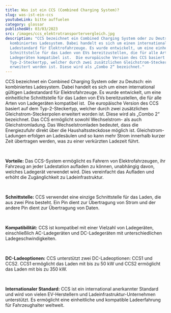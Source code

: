 ```yaml
---
title: Was ist ein CCS (Combined Charging System)?
slug: was-ist-ein-ccs
youtubeLink: bitte auffuelen
category: glossar
publishedAt: 03/03/2023
src: /images/ccs_elektrotransportervergleich.jpg
description: "CCS bezeichnet ein Combined Charging System oder zu Deutsch: ein
  kombiniertes Ladesystem. Dabei handelt es sich um einen international gültigen
  Ladestandard für Elektrofahrzeuge. Es wurde entwickelt, um eine einheitliche
  Schnittstelle für das Laden von EVs bereitzustellen, die für alle Arten von
  Ladegeräten kompatibel ist.  Die europäische Version des CCS basiert auf dem
  Typ-2-Steckertyp, welcher durch zwei zusätzlichen Gleichstrom-Steckerpolen
  erweitert worden ist. Diese wird als „Combo 2“ bezeichnet."
---
```

CCS bezeichnet ein Combined Charging System oder zu Deutsch: ein kombiniertes Ladesystem. Dabei handelt es sich um einen international gültigen Ladestandard für Elektrofahrzeuge. Es wurde entwickelt, um eine einheitliche Schnittstelle für das Laden von EVs bereitzustellen, die für alle Arten von Ladegeräten kompatibel ist.  Die europäische Version des CCS basiert auf dem Typ-2-Steckertyp, welcher durch zwei zusätzlichen Gleichstrom-Steckerpolen erweitert worden ist. Diese wird als „Combo 2“ bezeichnet. Das CCS ermöglicht sowohl Wechselstrom- als auch Gleichstromladung. Das Wechselstromladen bedeutet, dass die Energiezufuhr direkt über die Haushaltssteckdose möglich ist. Gleichstrom-Ladungen erfolgen an Ladesäulen und so kann mehr Strom innerhalb kurzer Zeit übertragen werden, was zu einer verkürzten Ladezeit führt. 

<br />

**Vorteile:** Das CCS-System ermöglicht es Fahrern von Elektrofahrzeugen, ihr Fahrzeug an jeder Ladestation aufladen zu können, unabhängig davon, welches Ladegerät verwendet wird. Dies vereinfacht das Aufladen und erhöht die Zugänglichkeit zu Ladeinfrastruktur.

<br />

**Schnittstelle:** CCS verwendet eine einzige Schnittstelle für das Laden, die aus zwei Pins besteht. Ein Pin dient zur Übertragung von Strom und der andere Pin dient zur Übertragung von Daten.

<br />

**Kompatibilität:** CCS ist kompatibel mit einer Vielzahl von Ladegeräten, einschließlich AC-Ladegeräten und DC-Ladegeräten mit unterschiedlichen Ladegeschwindigkeiten.

<br />

**DC-Ladeoptionen:** CCS unterstützt zwei DC-Ladeoptionen: CCS1 und CCS2. CCS1 ermöglicht das Laden mit bis zu 50 kW und CCS2 ermöglicht das Laden mit bis zu 350 kW.

<br />

**Internationaler Standard:** CCS ist ein international anerkannter Standard und wird von vielen EV-Herstellern und Ladeinfrastruktur-Unternehmen unterstützt. Es ermöglicht eine einheitliche und kompatible Ladeerfahrung für Fahrzeughalter weltweit.

<br />